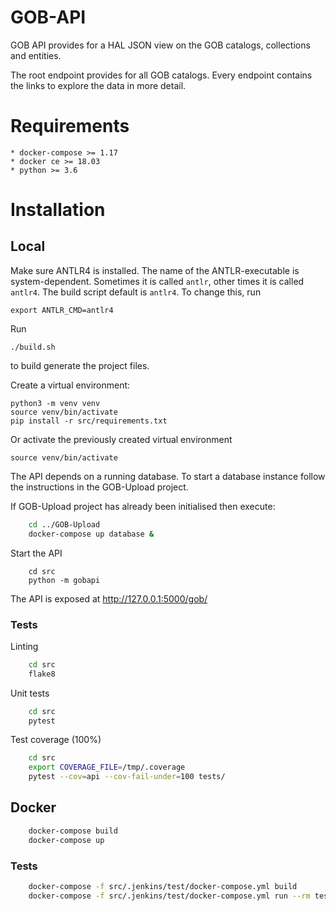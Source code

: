 # GOB-API

GOB API provides for a HAL JSON view on the GOB catalogs, collections and entities.

The root endpoint provides for all GOB catalogs.
Every endpoint contains the links to explore the data in more detail.

# Requirements

    * docker-compose >= 1.17
    * docker ce >= 18.03
    * python >= 3.6
    
# Installation

## Local

Make sure ANTLR4 is installed.
The name of the ANTLR-executable is system-dependent. Sometimes it is called
```antlr```, other times it is called ```antlr4```.
The build script default is ```antlr4```. To change this, run

    export ANTLR_CMD=antlr4

Run

    ./build.sh
    
to build generate the project files.

Create a virtual environment:

    python3 -m venv venv
    source venv/bin/activate
    pip install -r src/requirements.txt
    
Or activate the previously created virtual environment

    source venv/bin/activate

The API depends on a running database.
To start a database instance follow the instructions in the GOB-Upload project.

If GOB-Upload project has already been initialised then execute:

```bash
    cd ../GOB-Upload
    docker-compose up database &
```

Start the API

```
    cd src
    python -m gobapi
```

The API is exposed at http://127.0.0.1:5000/gob/

### Tests

Linting
```bash
    cd src
    flake8
```

Unit tests
```bash
    cd src
    pytest
```

Test coverage (100%)
```bash
    cd src
    export COVERAGE_FILE=/tmp/.coverage
    pytest --cov=api --cov-fail-under=100 tests/
```

## Docker

```bash
    docker-compose build
    docker-compose up
```

### Tests

```bash
    docker-compose -f src/.jenkins/test/docker-compose.yml build
    docker-compose -f src/.jenkins/test/docker-compose.yml run --rm test
```
